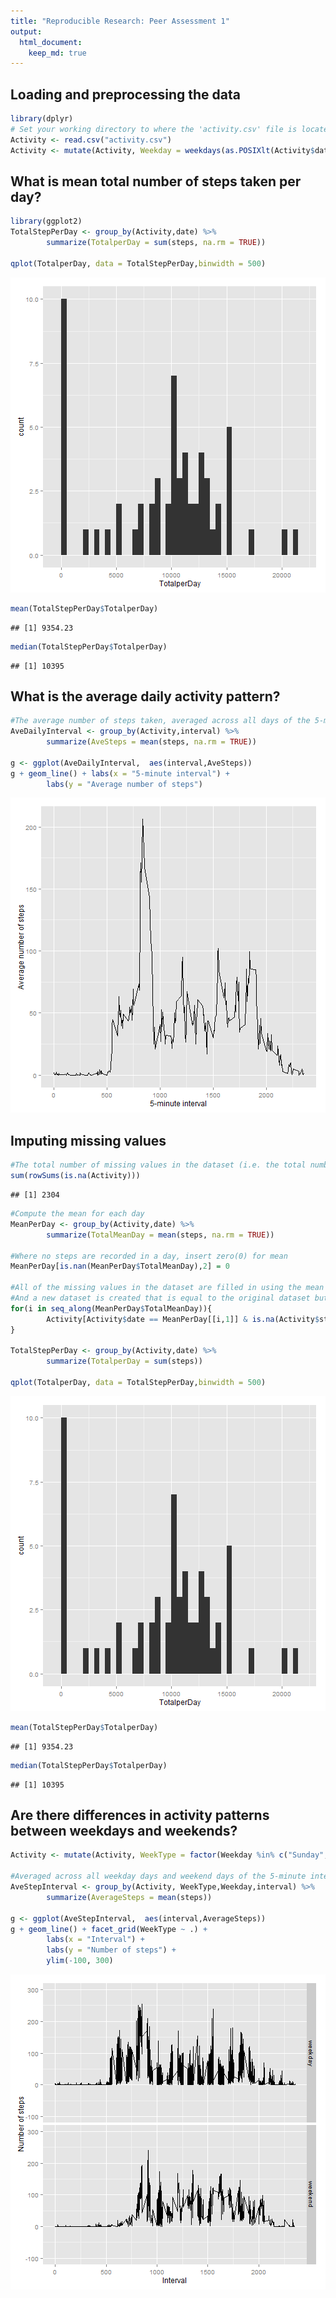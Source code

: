 ```yaml
---
title: "Reproducible Research: Peer Assessment 1"
output: 
  html_document:
    keep_md: true
---
```



## Loading and preprocessing the data


```r
library(dplyr)
# Set your working directory to where the 'activity.csv' file is located.
Activity <- read.csv("activity.csv")
Activity <- mutate(Activity, Weekday = weekdays(as.POSIXlt(Activity$date)), date = strftime(Activity$date, "%m-%d-%y"))
```


## What is mean total number of steps taken per day?


```r
library(ggplot2)
TotalStepPerDay <- group_by(Activity,date) %>% 
        summarize(TotalperDay = sum(steps, na.rm = TRUE))

qplot(TotalperDay, data = TotalStepPerDay,binwidth = 500)
```

![plot of chunk TotalperDay](figure/TotalperDay-1.png) 

```r
mean(TotalStepPerDay$TotalperDay)
```

```
## [1] 9354.23
```

```r
median(TotalStepPerDay$TotalperDay)
```

```
## [1] 10395
```


## What is the average daily activity pattern?


```r
#The average number of steps taken, averaged across all days of the 5-minute interval 
AveDailyInterval <- group_by(Activity,interval) %>% 
        summarize(AveSteps = mean(steps, na.rm = TRUE))

g <- ggplot(AveDailyInterval,  aes(interval,AveSteps))
g + geom_line() + labs(x = "5-minute interval") +
        labs(y = "Average number of steps")
```

![plot of chunk DailyActivityPattern](figure/DailyActivityPattern-1.png) 

## Imputing missing values


```r
#The total number of missing values in the dataset (i.e. the total number of rows with NAs)
sum(rowSums(is.na(Activity)))
```

```
## [1] 2304
```

```r
#Compute the mean for each day
MeanPerDay <- group_by(Activity,date) %>% 
        summarize(TotalMeanDay = mean(steps, na.rm = TRUE))

#Where no steps are recorded in a day, insert zero(0) for mean
MeanPerDay[is.nan(MeanPerDay$TotalMeanDay),2] = 0

#All of the missing values in the dataset are filled in using the mean for each day
#And a new dataset is created that is equal to the original dataset but with the missing data filled in.
for(i in seq_along(MeanPerDay$TotalMeanDay)){
        Activity[Activity$date == MeanPerDay[[i,1]] & is.na(Activity$steps),1] = MeanPerDay[[i,2]]
}

TotalStepPerDay <- group_by(Activity,date) %>% 
        summarize(TotalperDay = sum(steps))

qplot(TotalperDay, data = TotalStepPerDay,binwidth = 500)
```

![plot of chunk MissingValues](figure/MissingValues-1.png) 

```r
mean(TotalStepPerDay$TotalperDay)
```

```
## [1] 9354.23
```

```r
median(TotalStepPerDay$TotalperDay)
```

```
## [1] 10395
```

## Are there differences in activity patterns between weekdays and weekends?


```r
Activity <- mutate(Activity, WeekType = factor(Weekday %in% c("Sunday","Saturday"), labels = c("weekday","weekend")))

#Averaged across all weekday days and weekend days of the 5-minute interval
AveStepInterval <- group_by(Activity, WeekType,Weekday,interval) %>%
        summarize(AverageSteps = mean(steps))

g <- ggplot(AveStepInterval,  aes(interval,AverageSteps))
g + geom_line() + facet_grid(WeekType ~ .) +
        labs(x = "Interval") +
        labs(y = "Number of steps") +
        ylim(-100, 300)
```

![plot of chunk ActivityPatterns](figure/ActivityPatterns-1.png) 
